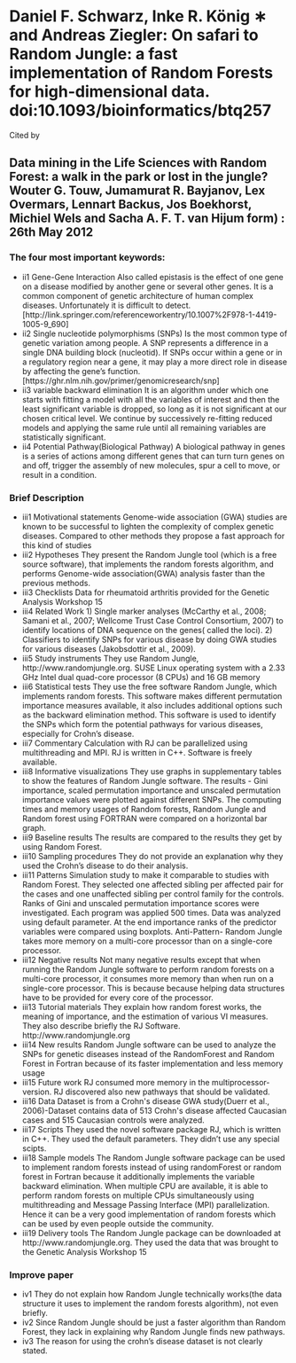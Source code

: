 <h1>Daniel F. Schwarz, Inke R. König ∗ and Andreas Ziegler: On safari to Random Jungle: a fast implementation of Random Forests for high-dimensional data. doi:10.1093/bioinformatics/btq257</h1>

Cited by

<h2>Data mining in the Life Sciences with Random Forest: a walk in the park or lost in the jungle?
Wouter G. Touw, Jumamurat R. Bayjanov, Lex Overmars, Lennart Backus, Jos Boekhorst, Michiel Wels and Sacha A. F. T. van Hijum
 form) : 26th May 2012</h2>


<h3>The four most important keywords:</h3>
<ul>
<li>ii1 Gene-Gene Interaction
Also called epistasis is the effect of one gene on a disease modified by another gene or several other genes. It is a common component of genetic architecture of human complex diseases. Unfortunately it is difficult to detect. [http://link.springer.com/referenceworkentry/10.1007%2F978-1-4419-1005-9_690]</li>
<li>ii2 Single nucleotide polymorphisms (SNPs)
Is the most common type of genetic variation among people. A SNP represents a difference in a single DNA building block (nucleotid). If SNPs occur within a gene or in a regulatory region near a gene, it may play a more direct role in disease by affecting the gene’s function. [https://ghr.nlm.nih.gov/primer/genomicresearch/snp]
</li>
<li>ii3 variable backward elimination
It is an algorithm under which one starts with fitting a model with all the variables of interest and then the least significant variable is dropped, so long as it is not significant at our chosen critical level. We continue by successively re-fitting reduced models and applying the same rule until all remaining variables are statistically significant.  </li>
<li>ii4 Potential Pathway(Biological Pathway)
A biological pathway in genes is a series of actions among different genes that can turn turn genes on and off, trigger the assembly of new molecules, spur a cell to move, or result in a condition. </li></ul>


<h3>Brief Description</h3>
<ul><li>iii1  Motivational statements
Genome-wide association (GWA) studies are known to be successful to lighten the complexity of complex genetic diseases. Compared to other methods they propose a fast approach for this kind of studies</li>
<li>iii2  Hypotheses
They present the Random Jungle tool (which is a free source software), that implements the random forests algorithm, and performs Genome-wide association(GWA) analysis faster than the previous methods.</li>
<li>iii3  Checklists
Data for rheumatoid arthritis provided for the Genetic Analysis Workshop 15
</li><li>iii4  Related Work
1) Single marker analyses (McCarthy et al., 2008; Samani et al., 2007; Wellcome Trust Case Control Consortium, 2007) to identify locations of DNA sequence on the genes( called the loci). 2) Classifiers to identify SNPs for various disease by doing GWA studies for various diseases (Jakobsdottir et al., 2009). 
</li><li>iii5  Study instruments
They use Random Jungle, http://www.randomjungle.org. SUSE Linux operating system with a 2.33 GHz Intel dual quad-core processor (8 CPUs) and 16 GB memory
</li><li>iii6  Statistical tests
They use the free software Random Jungle, which implements random forests. This software makes different permutation importance measures available, it also includes additional options such as the backward elimination method. This software is used to identify the SNPs which form the potential pathways for various diseases, especially for Crohn’s disease.
</li><li>iii7  Commentary
Calculation with RJ can be parallelized using multithreading and MPI. RJ is written in C++. Software is freely available.
</li><li>iii8  Informative visualizations
 They use graphs in supplementary tables to show the features of Random Jungle software. The results - Gini importance, scaled permutation importance and unscaled permutation importance values were plotted against different SNPs. The computing times and memory usages of Random forests, Random Jungle and Random forest using FORTRAN were compared on a horizontal bar graph.
</li><li>iii9  Baseline results
The results are compared to the results they get by using Random Forest.
</li><li>iii10 Sampling procedures
They do not provide an explanation why they used the Crohn’s disease to do their analysis. 
</li><li>iii11 Patterns
Simulation study to make it comparable to studies with Random Forest. They selected one affected sibling per affected pair for the cases and one unaffected sibling per control family for the controls. Ranks of Gini and unscaled permutation importance scores were investigated. Each program was applied 500 times. Data was analyzed using default parameter. At the end importance ranks of the predictor variables were compared using boxplots.
Anti-Pattern- Random Jungle takes more memory on a multi-core processor than on a single-core processor. 
</li><li>iii12 Negative results
Not many negative results except that when running the Random Jungle software to perform random forests on a multi-core processor, it consumes more memory than when run on a single-core processor. This is because because helping data structures have to be provided for every core of the processor.
</li><li>iii13 Tutorial materials
They explain how random forest works, the meaning of importance, and the estimation of various VI measures. They also describe briefly the RJ Software. http://www.randomjungle.org
</li><li>iii14 New results 
Random Jungle software can be used to analyze the SNPs for genetic diseases instead of the RandomForest and Random Forest in Fortran because of its faster implementation and less memory usage
</li><li>iii15 Future work
RJ consumed more memory in the multiprocessor-version. RJ discovered also new pathways that should be validated.
</li><li>iii16 Data 
Dataset is from a Crohn's disease GWA study(Duerr et al., 2006)-Dataset contains data of 513 Crohn's disease affected Caucasian cases and 515 Caucasian controls were analyzed.
</li><li>iii17 Scripts
They used the novel software package RJ, which is written in C++. They used the default parameters. They didn’t use any special scipts.
</li><li>iii18 Sample models
The Random Jungle software package can be used to implement random forests instead of using randomForest or random forest in Fortran because it additionally implements the variable backward elimination. When multiple CPU are available, it is able to perform random forests on multiple CPUs simultaneously using multithreading and Message Passing Interface (MPI) parallelization. Hence it can be a very good implementation of random forests which can be used by even people outside the community.
</li><li>iii19 Delivery tools 
The Random Jungle package can be downloaded at http://www.randomjungle.org. They used the data that was brought to the Genetic Analysis Workshop 15</li></ul>

<h3>Improve paper</h3>
<ul>
<li>iv1 They do not explain how Random Jungle technically works(the data structure it uses to implement the random forests algorithm), not even briefly.
</li><li>iv2 Since Random Jungle should be just a faster algorithm than Random Forest, they lack in explaining why Random Jungle finds new pathways.
</li><li>iv3 The reason for using the crohn’s disease dataset is not clearly stated.
</li></ul>




